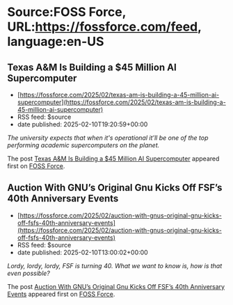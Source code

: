 # Source:FOSS Force, URL:https://fossforce.com/feed, language:en-US

## Texas A&M Is Building a $45 Million AI Supercomputer
 - [https://fossforce.com/2025/02/texas-am-is-building-a-45-million-ai-supercomputer](https://fossforce.com/2025/02/texas-am-is-building-a-45-million-ai-supercomputer)
 - RSS feed: $source
 - date published: 2025-02-10T19:20:59+00:00

<p><em>The university expects that when it's operational it'll be one of the top performing academic supercomputers on the planet.</em></p>
<p>The post <a href="https://fossforce.com/2025/02/texas-am-is-building-a-45-million-ai-supercomputer/">Texas A&#038;M Is Building a $45 Million AI Supercomputer</a> appeared first on <a href="https://fossforce.com">FOSS Force</a>.</p>

## Auction With GNU’s Original Gnu Kicks Off FSF’s 40th Anniversary Events
 - [https://fossforce.com/2025/02/auction-with-gnus-original-gnu-kicks-off-fsfs-40th-anniversary-events](https://fossforce.com/2025/02/auction-with-gnus-original-gnu-kicks-off-fsfs-40th-anniversary-events)
 - RSS feed: $source
 - date published: 2025-02-10T13:00:02+00:00

<p><em>Lordy, lordy, lordy, FSF is turning 40. What we want to know is, how is that even possible?</em></p>
<p>The post <a href="https://fossforce.com/2025/02/auction-with-gnus-original-gnu-kicks-off-fsfs-40th-anniversary-events/">Auction With GNU&#8217;s Original Gnu Kicks Off FSF&#8217;s 40th Anniversary Events</a> appeared first on <a href="https://fossforce.com">FOSS Force</a>.</p>

